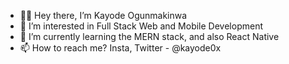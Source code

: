 - 👋🏾 Hey there, I’m Kayode Ogunmakinwa
- 👀 I’m interested in Full Stack Web and Mobile Development
- 🌱 I’m currently learning the MERN stack, and also React Native
- 📫 How to reach me? Insta, Twitter - @kayode0x


<!---
kayode0x/kayode0x is a ✨ special ✨ repository because its `README.md` (this file) appears on your GitHub profile.
You can click the Preview link to take a look at your changes.
--->
